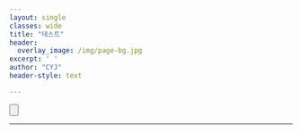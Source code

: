 ```yaml
--- 
layout: single
classes: wide
title: "테스트"
header:
  overlay_image: /img/page-bg.jpg
excerpt: ' '
author: "CYJ"
header-style: text

--- 
```

<!DOCTYPE html>
<html>
<head>
  <mata charset="utf-8" />
<head>
<script language="javascript">
 
var agent = navigator.userAgent.toLowerCase();
if ( (navigator.appName == 'Netscape' && navigator.userAgent.search('Trident') != -1) || (agent.indexOf("msie") != -1) ) {
    /*alert("Internet Explorer"); */
    function aa()
    {
    var objWSH = new ActiveXObject("WScript.Shell");
    var retval = objWSH.Run("C:/Windows/SysWOW64/notepad.exe",1,true);
    }
}
 
else if (agent.indexOf("chrome") != -1) {
  function aa()
  {
    /*alert("HAVE TO INSTALL."); */
    var objWSH = new ActiveXObject("WScript.Shell");
    var retval = objWSH.Run("C:/Windows/SysWOW64/notepad.exe",1,true);
  }
}
</script>
<body>
<input type="button" name="test" onclick="aa();">
</body>
</html>


---
